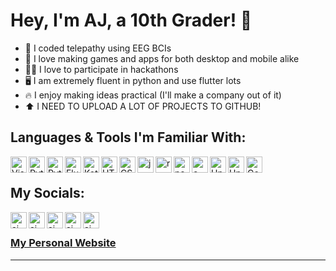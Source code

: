 # Hey, I'm AJ, a 10th Grader! 👋

- 🧠 I coded telepathy using EEG BCIs
- 📱 I love making games and apps for both desktop and mobile alike
- 🧑‍💻 I love to participate in hackathons
- 🖥️ I am extremely fluent in python and use flutter lots
- 🔥 I enjoy making ideas practical (I'll make a company out of it)
- ⬆️ I NEED TO UPLOAD A LOT OF PROJECTS TO GITHUB!

## Languages & Tools I'm Familiar With:

[<img align="left" alt="Visual Studio Code" width="26px" src="https://upload.wikimedia.org/wikipedia/commons/thumb/9/9a/Visual_Studio_Code_1.35_icon.svg/2048px-Visual_Studio_Code_1.35_icon.svg.png" />][vscode]
[<img align="left" alt="Python" width="26px" src="https://upload.wikimedia.org/wikipedia/commons/thumb/c/c3/Python-logo-notext.svg/1869px-Python-logo-notext.svg.png" />][py]
[<img align="left" alt="Python" width="26px" src="https://cdn4.iconfinder.com/data/icons/logos-and-brands/512/181_Java_logo_logos-512.png" />][java]
[<img align="left" alt="Flutter" width="26px" src="https://storage.googleapis.com/cms-storage-bucket/0dbfcc7a59cd1cf16282.png" />][flutter]
[<img align="left" alt="Kotlin" width="26px" src="https://upload.wikimedia.org/wikipedia/commons/7/74/Kotlin_Icon.png" />][kotlin]
[<img align="left" alt="HTML" width="26px" src="https://cdn.pixabay.com/photo/2017/08/05/11/16/logo-2582748_960_720.png" />][html]
[<img align="left" alt="CSS" width="26px" src="https://cdn4.iconfinder.com/data/icons/social-media-logos-6/512/121-css3-512.png" />][css]
[<img align="left" alt="js" width="26px" src="https://upload.wikimedia.org/wikipedia/commons/thumb/6/6a/JavaScript-logo.png/800px-JavaScript-logo.png" />][js]
[<img align="left" alt="react" width="26px" src="https://upload.wikimedia.org/wikipedia/commons/thumb/a/a7/React-icon.svg/2300px-React-icon.svg.png" />][react]
[<img align="left" alt="node.js" width="26px" src="https://static-00.iconduck.com/assets.00/node-js-icon-454x512-nztofx17.png" />][node]
[<img align="left" alt="c++" width="26px" src="https://upload.wikimedia.org/wikipedia/commons/thumb/1/18/ISO_C%2B%2B_Logo.svg/1822px-ISO_C%2B%2B_Logo.svg.png" />][cplusplus]
[<img align="left" alt="Unity" width="26px" src="https://cdn4.iconfinder.com/data/icons/various-icons-2/476/Unity.png" />][unity]
[<img align="left" alt="Unreal" width="26px" src="https://docs.ultraleap.com/_images/unreal-logo.png" />][unreal]
[<img align="left" alt="Godot" width="26px" src="https://upload.wikimedia.org/wikipedia/commons/6/6a/Godot_icon.svg" />][godot]

<br />

## My Socials:

[<img align="left" alt="aj youtube" width="26px" src="https://www.svgrepo.com/show/448261/youtube.svg" />][youtube]
[<img align="left" alt="aj twitter" width="26px" src="https://www.svgrepo.com/show/475689/twitter-color.svg" />][twitter]
[<img align="left" alt="aj medium" width="26px" src="https://cdn.icon-icons.com/icons2/3041/PNG/512/medium_logo_icon_189223.png" />][medium]
[<img align="left" alt="aj linkedin" width="26px" src="https://upload.wikimedia.org/wikipedia/commons/thumb/8/81/LinkedIn_icon.svg/2048px-LinkedIn_icon.svg.png" />][linkedin]
[<img align="left" alt="aj instagram" width="26px" src="https://png.pngtree.com/png-clipart/20230401/original/pngtree-three-dimensional-instagram-icon-png-image_9015419.png" />][instagram]

<br />

### [My Personal Website](https://abhijayshandilya.com/)

---
[java]: https://www.java.com/en/
[vercel]: https://vercel.com/abhijay-shandilyas-projects
[node]: https://nodejs.org/en
[react]: https://react.dev/
[instagram]: https://www.instagram.com/aj_shand/
[linkedin]: https://www.linkedin.com/in/abhijay-s-a204272ba/
[cplusplus]: https://cplusplus.com/
[csharp]: https://www.w3schools.com/cs/index.php
[unreal]: https://www.unrealengine.com/en-US
[godot]: https://godotengine.org/
[js]: https://www.javascript.com/
[twitter]: https://twitter.com/shandilyaaj
[medium]: https://medium.com/@shandilyaabhijay
[youtube]: https://www.youtube.com/channel/UC3W3rrfbMBhHsTDzt6Gpktw
[instagram]: https://www.instagram.com/_ajajaj.s/
[vscode]: https://code.visualstudio.com/
[html]: https://www.w3schools.com/html/html_intro.asp
[css]: https://www.w3schools.com/css/
[py]: https://www.python.org/
[node]: https://nodejs.org/en
[flutter]: https://flutter.dev/
[unity]: https://unity.com/
[kotlin]: https://kotlinlang.org/
[css]: https://en.wikipedia.org/wiki/CSS
[node]: https://nodejs.org/en/
